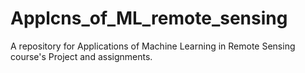 # Applcns_of_ML_remote_sensing
A repository for Applications of Machine Learning in Remote Sensing course's Project and assignments.
